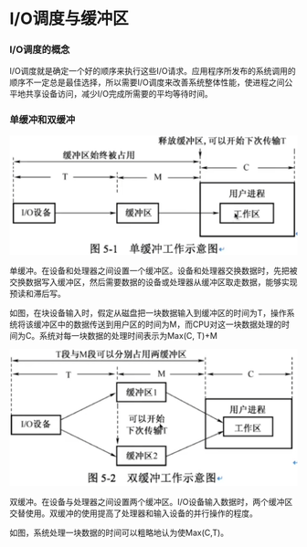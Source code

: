 # I/O调度与缓冲区

### I/O调度的概念

I/O调度就是确定一个好的顺序来执行这些I/O请求。应用程序所发布的系统调用的顺序不一定总是最佳选择，所以需要I/O调度来改善系统整体性能，使进程之间公平地共享设备访问，减少I/O完成所需要的平均等待时间。

### 单缓冲和双缓冲

![](1.png)

单缓冲。在设备和处理器之间设置一个缓冲区。设备和处理器交换数据时，先把被交换数据写入缓冲区，然后需要数据的设备或处理器从缓冲区取走数据，能够实现预读和滞后写。

如图，在块设备输入时，假定从磁盘把一块数据输入到缓冲区的时间为T，操作系统将该缓冲区中的数据传送到用户区的时间为M，而CPU对这一块数据处理的时间为C。系统对每一块数据的处理时间表示为Max(C, T)+M

![](2.png)

双缓冲。在设备与处理器之间设置两个缓冲区。I/O设备输入数据时，两个缓冲区交替使用。双缓冲的使用提高了处理器和输入设备的并行操作的程度。

如图，系统处理一块数据的时间可以粗略地认为使Max(C,T)。